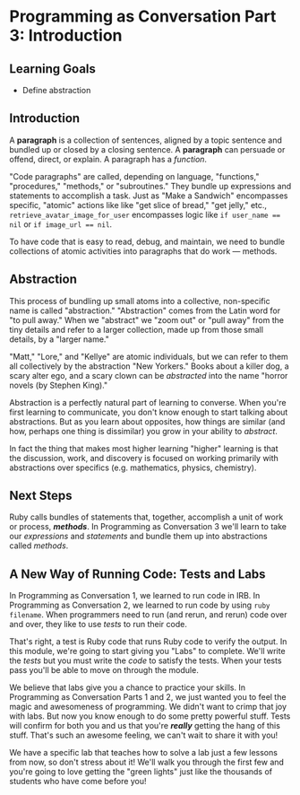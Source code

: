 # Programming as Conversation Part 3: Introduction

## Learning Goals

* Define abstraction

## Introduction

A **paragraph** is a collection of sentences, aligned by a topic sentence and
bundled up or closed by a closing sentence. A **paragraph** can persuade or
offend, direct, or explain. A paragraph has a _function_.

"Code paragraphs" are called, depending on language, "functions," "procedures,"
"methods," or "subroutines." They bundle up expressions and statements to
accomplish a task. Just as "Make a Sandwich" encompasses specific, "atomic"
actions like like "get slice of bread," "get jelly," etc.,
`retrieve_avatar_image_for_user` encompasses logic like `if user_name == nil`
or `if image_url == nil`.

To have code that is easy to read, debug, and maintain, we need to bundle
collections of atomic activities into paragraphs that do work &mdash; methods.

## Abstraction

This process of bundling up small atoms into a collective, non-specific name is
called "abstraction." "Abstraction" comes from the Latin word for "to pull
away." When we "abstract" we "zoom out" or "pull away" from the tiny details
and refer to a larger collection, made up from those small details, by a
"larger name."

"Matt," "Lore," and "Kellye" are atomic individuals, but we can refer to them
all collectively by the abstraction "New Yorkers." Books about a killer dog, a
scary alter ego, and a scary clown can be _abstracted_ into the name "horror
novels (by Stephen King)."

Abstraction is a perfectly natural part of learning to converse. When you're
first learning to communicate, you don't know enough to start talking about
abstractions. But as you learn about opposites, how things are similar (and
how, perhaps one thing is dissimilar) you grow  in your ability to _abstract_.

In fact the thing that makes most higher learning "higher" learning is that the
discussion, work, and discovery is focused on working primarily with
abstractions over specifics (e.g. mathematics, physics, chemistry).

## Next Steps

Ruby calls bundles of statements that, together, accomplish a unit of work or
process, ***methods***. In Programming as Conversation 3 we'll learn to take
our _expressions_ and _statements_ and bundle them up into abstractions called
_methods_.

## A New Way of Running Code: Tests and Labs

In Programming as Conversation 1, we learned to run code in IRB. In 
Programming as Conversation 2, we learned to run code by using
`ruby filename`. When programmers need to run (and rerun, and rerun)
code over and over, they like to use _tests_ to run their code.

That's right, a test is Ruby code that runs Ruby code to verify the
output. In this module, we're going to start giving you "Labs" to complete.
We'll write the _tests_ but you must write the _code_ to satisfy the
tests. When your tests pass you'll be able to move on through the module.

We believe that labs give you a chance to practice your skills. In 
Programming as Conversation Parts 1 and 2, we just wanted you to feel
the magic and awesomeness of programming. We didn't want to crimp that joy
with labs. But now you know enough to do some pretty powerful stuff. Tests will
confirm for both you and us that you're ***really*** getting the hang of
this stuff. That's such an awesome feeling, we can't wait to share it with you!

We have a specific lab that teaches how to solve a lab just a few
lessons from now, so don't stress about it! We'll walk you through the first
few and you're going to love getting the "green lights" just like the 
thousands of students who have come before you!

